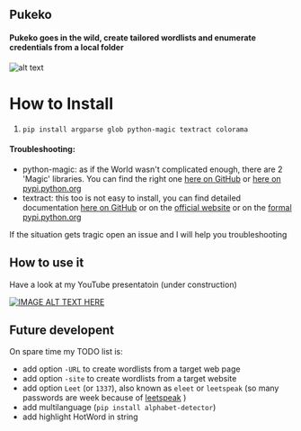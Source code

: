## Pukeko
#### Pukeko goes in the wild, create tailored wordlists and enumerate credentials from a local folder
 
![alt text](http://www.gisbornespecials.co.nz/assets/ZOO/ZOO-Pukeko-800461.jpg)

How to Install
======

1) `pip install argparse glob python-magic textract colorama`

#### Troubleshooting:

- python-magic: as if the World wasn't complicated enough, there are 2 'Magic' libraries. You can find the right one [here on GitHub](https://github.com/ahupp/python-magic) or [here on pypi.python.org](https://pypi.python.org/pypi/python-magic/)
- textract: this too is not easy to install, you can find detailed documentation [here on GitHub](https://github.com/deanmalmgren/textract) or on the [official website](https://textract.readthedocs.io/en/stable/index.html) or on the [formal pypi.python.org](https://pypi.python.org/pypi/textract) 

If the situation gets tragic open an issue and I will help you troubleshooting 

How to use it 
------

Have a look at my YouTube presentatoin (under construction)

[![IMAGE ALT TEXT HERE](http://www.doc.govt.nz/pagefiles/33465/pukeko-565.jpg)](https://www.youtube.com/watch?v=gXWXVH_Xl74&ab_channel=NickMoore)

Future developent
------
On spare time my TODO list is:

* add option `-URL` to create wordlists from a target web page
* add option `-site` to create wordlists from a target website
* add option `Leet` (or `1337`), also known as `eleet` or `leetspeak` (so many passwords are week because of  [leetspeak](https://optimwise.com/passwords-with-simple-character-substitution-are-weak/) )
* add multilanguage (`pip install alphabet-detector`)
* add highlight HotWord in string

